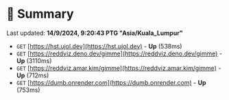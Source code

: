 # 📖 Summary
Last updated: **14/9/2024, 9:20:43 PTG "Asia/Kuala_Lumpur"**

- `GET` [https://hst.ujol.dev](https://hst.ujol.dev) - **Up** (538ms)
- `GET` [https://reddviz.deno.dev/gimme](https://reddviz.deno.dev/gimme) - **Up** (3110ms)
- `GET` [https://reddviz.amar.kim/gimme](https://reddviz.amar.kim/gimme) - **Up** (712ms)
- `GET` [https://dumb.onrender.com](https://dumb.onrender.com) - **Up** (753ms)
